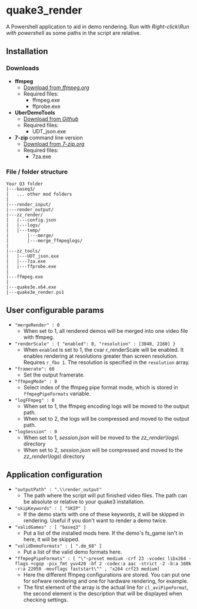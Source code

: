 # quake3_render

A Powershell application to aid in demo rendering. Run with *Right-click\Run with powershell* as some paths in the script are relative.

## Installation

### Downloads

- **ffmpeg**
    - [Download from *ffmpeg.org*](http://ffmpeg.org/download.html)
    - Required files:
        - ffmpeg.exe 
        - ffprobe.exe
- **UberDemoTools**
    - [Download from *Github*](https://github.com/mightycow/uberdemotools)
    - Required files:
        - UDT_json.exe
- **7-zip** command line version
    - [Download from *7-zip.org*](https://7-zip.org/download.html)
    - Required files:
        - 7za.exe

### File / folder structure

```
Your Q3 folder
|---baseq3/
|   ... other mod folders
|
|---render_input/
|---render_output/
|---zz_render/
|   |---config.json
|   |---logs/
|   |---temp/
|       |---merge/
|       |---merge_ffmpeglogs/
|
|---zz_tools/
|   |---UDT_json.exe
|   |---7za.exe
|   |---ffprobe.exe
|
|---ffmpeg.exe
|
|---quake3e.x64.exe
|---quake3e_render.ps1

```
    
## User configurable params


- `"mergeRender" : 0`
    - When set to 1, all rendered demos will be merged into one video file with ffmpeg.
- `"renderScale" : { "enabled": 0, "resolution" : [3840, 2160] }`
    - When `enabled` is set to 1, the cvar r_renderScale will be enabled. It enables rendering at resolutions greater than screen resolution. Requires `r_fbo 1`. The resolution is specified in the `resolution` array.
- `"framerate": 60`
    - Set the output framerate.
- `"ffmpegMode" : 0`
    - Select index of the ffmpeg pipe format mode, which is stored in `ffmpegPipeFormats` variable. 
- `"logFFmpeg" : 0`
    - When set to 1, the ffmpeg encoding logs will be moved to the output path.
    - When set to 2, the logs will be compressed and moved to the output path.
- `"logSession" : 0`
    - When set to 1, *session.json* will be moved to the *zz_render\logs\\* directory
    - When set to 2, *session.json* will be compressed and moved to the *zz_render\logs\\* directory

## Application configuration

- `"outputPath" : ".\\render_output"`
    - The path where the script will put finished video files. The path can be absolute or relative to your quake3 installation.
- `"skipKeywords" : [ "SKIP" ]`
    - If the demo starts with one of these keywords, it will be skipped in rendering. Useful if you don't want to render a demo twice.
- `"validGames" : [ "baseq3" ]`
    - Put a list of the installed mods here. If the demo's fs_game isn't in here, it will be skipped.
- `"validDemoFormats" : [ ".dm_68" ]`
    - Put a list of the valid demo formats here.
- `"ffmpegPipeFormats" : [ "\"-preset medium -crf 23 -vcodec libx264 -flags +cgop -pix_fmt yuv420 -bf 2 -codec:a aac -strict -2 -b:a 160k -r:a 22050 -movflags faststart\"" , "x264 crf23 medium]`
    - Here the different ffmpeg configurations are stored. You can put one for sofware rendering and one for hardware rendering, for example. 
    - The first element of the array is the actual line for `cl_aviPipeFormat`, the second element is the description that will be displayed when checking settings.

